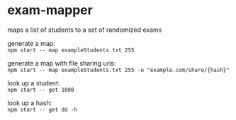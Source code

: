 # exam-mapper
maps a list of students to a set of randomized exams

generate a map:  
`npm start -- map exampleStudents.txt 255`

generate a map with file sharing urls:  
`npm start -- map exampleStudents.txt 255 -u "example.com/share/{hash}"`

look up a student:  
`npm start -- get 1000`

look up a hash:  
`npm start -- get dd -h`
